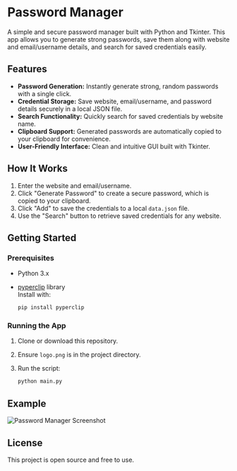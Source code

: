 # Password Manager

A simple and secure password manager built with Python and Tkinter. This app allows you to generate strong passwords, save them along with website and email/username details, and search for saved credentials easily.

## Features

- **Password Generation:** Instantly generate strong, random passwords with a single click.
- **Credential Storage:** Save website, email/username, and password details securely in a local JSON file.
- **Search Functionality:** Quickly search for saved credentials by website name.
- **Clipboard Support:** Generated passwords are automatically copied to your clipboard for convenience.
- **User-Friendly Interface:** Clean and intuitive GUI built with Tkinter.

## How It Works

1. Enter the website and email/username.
2. Click "Generate Password" to create a secure password, which is copied to your clipboard.
3. Click "Add" to save the credentials to a local `data.json` file.
4. Use the "Search" button to retrieve saved credentials for any website.

## Getting Started

### Prerequisites

- Python 3.x
- [pyperclip](https://pypi.org/project/pyperclip/) library  
  Install with:  

  ```bash
  pip install pyperclip
  ```

### Running the App

1. Clone or download this repository.
2. Ensure `logo.png` is in the project directory.
3. Run the script:

   ```bash
   python main.py
   ```

## Example

![Password Manager Screenshot](screenshot.png)

## License

This project is open source and free to use.
